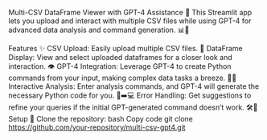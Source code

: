Multi-CSV DataFrame Viewer with GPT-4 Assistance 🚀
This Streamlit app lets you upload and interact with multiple CSV files while using GPT-4 for advanced data analysis and command generation. 📊🤖

Features ✨
CSV Upload: Easily upload multiple CSV files. 📂
DataFrame Display: View and select uploaded dataframes for a closer look and interaction. 👁️
GPT-4 Integration: Leverage GPT-4 to create Python commands from your input, making complex data tasks a breeze. 🧠🔧
Interactive Analysis: Enter analysis commands, and GPT-4 will generate the necessary Python code for you. 📜➡️💻
Error Handling: Get suggestions to refine your queries if the initial GPT-generated command doesn’t work. 🛠️📝
Setup 🔧
Clone the repository:
bash
Copy code
git clone https://github.com/your-repository/multi-csv-gpt4.git
